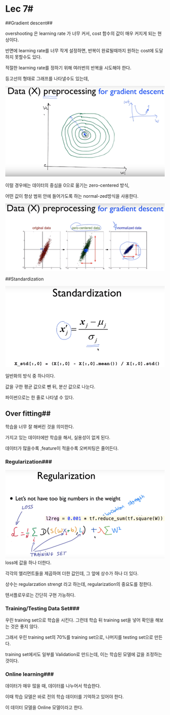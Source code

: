 # Lec 7#

##Gradient descent##

overshooting 은 learning rate 가 너무 커서, cost 함수의 값이 매우 커지게 되는 현상이다.

반면에 learning rate를 너무 작게 설정하면, 반복이 완료될때까지 원하는 cost에 도달하지 못할수도 있다.

적절한 learning rate를 정하기 위해 여러번의 반복을 시도해야 한다.



등고선의 형태로 그래프를 나타낼수도 있는데,

![](https://github.com/MoDeep/1st-Grade-Study/blob/master/Summaries/Heewoong/Images/lec7-1-1.PNG?raw=true)

이럴 경우에는 데이터의 중심을 0으로 옮기는 zero-centered 방식, 

어떤 값이 항상 범위 안에 들어가도록 하는 normal-zed방식을 사용한다.

![](https://github.com/MoDeep/1st-Grade-Study/blob/master/Summaries/Heewoong/Images/lec7-1-2.PNG?raw=true)

##Standardization

![](https://github.com/MoDeep/1st-Grade-Study/blob/master/Summaries/Heewoong/Images/lec7-1-3.PNG?raw=true)

일반화의 방식 중 하나이다.

값을 구한 평균 값으로 뺀 뒤, 분산 값으로 나눈다. 

파이썬으로는 한 줄로 나타낼 수 있다.

## Over fitting##

학습을 너무 잘 해버린 것을 의미한다.

가지고 있는 데이터에만 학습을 해서, 실용성이 없게 된다.

데이터가 많을수록  ,feature이 적을수록 오버피팅은 줄어든다.

### Regularization###

![](https://github.com/MoDeep/1st-Grade-Study/blob/master/Summaries/Heewoong/Images/lec7-1-4.PNG?raw=true)loss에 값을 하나 더한다. 

각각의 엘리먼트들을 제곱하여 더한 값인데, 그 앞에 상수가 하나 더 있다.

상수는 regularzation strengt 라고 하는데, regularization의 중요도를 정한다.

텐서플로우로는 간단히 구현 가능하다.

### Training/Testing Data Set###

우린 training set으로 학습을 시킨다. 그런데 학습 뒤 training set을 넣어 확인을 해보는 것은 좋지 않다.

그래서 우린 training set의 70%를 training set으로, 나머지를 testing set으로 만든다.

training set에서도 일부를 Validation로 만드는데, 이는 학습된 모델에 값을 조정하는 것이다.

### Online learning###

데이터가 매우 많을 때, 데이터를 나누어서 학습한다.

이때 학습 모델은 바로 전의 학습 데이터를 기억하고 있어야 한다.

이 데이터 모델을 Online 모델이라고 한다.




